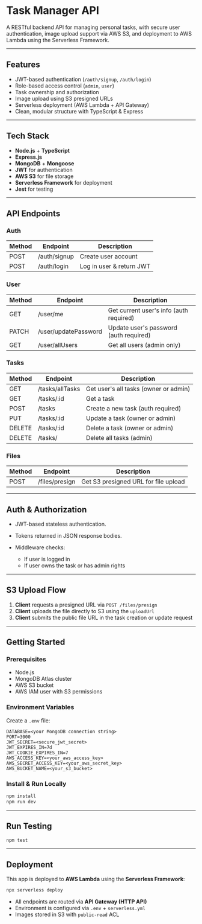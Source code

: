 # Task Manager API

A RESTful backend API for managing personal tasks, with secure user authentication, image upload support via AWS S3, and deployment to AWS Lambda using the Serverless Framework.

---

## Features

- JWT-based authentication (`/auth/signup`, `/auth/login`)
- Role-based access control (`admin`, `user`)
- Task ownership and authorization
- Image upload using S3 presigned URLs
- Serverless deployment (AWS Lambda + API Gateway)
- Clean, modular structure with TypeScript & Express

---

## Tech Stack

- **Node.js** + **TypeScript**
- **Express.js**
- **MongoDB** + **Mongoose**
- **JWT** for authentication
- **AWS S3** for file storage
- **Serverless Framework** for deployment
- **Jest** for testing

---

## API Endpoints

### Auth

| Method | Endpoint     | Description              |
| ------ | ------------ | ------------------------ |
| POST   | /auth/signup | Create user account      |
| POST   | /auth/login  | Log in user & return JWT |

### User

| Method | Endpoint             | Description                             |
| ------ | -------------------- | --------------------------------------- |
| GET    | /user/me             | Get current user's info (auth required) |
| PATCH  | /user/updatePassword | Update user's password (auth required)  |
| GET    | /user/allUsers       | Get all users (admin only)              |

### Tasks

| Method | Endpoint        | Description                           |
| ------ | --------------- | ------------------------------------- |
| GET    | /tasks/allTasks | Get user's all tasks (owner or admin) |
| GET    | /tasks/:id      | Get a task                            |
| POST   | /tasks          | Create a new task (auth required)     |
| PUT    | /tasks/\:id     | Update a task (owner or admin)        |
| DELETE | /tasks/\:id     | Delete a task (owner or admin)        |
| DELETE | /tasks/         | Delete all tasks (admin)              |

### Files

| Method | Endpoint       | Description                          |
| ------ | -------------- | ------------------------------------ |
| POST   | /files/presign | Get S3 presigned URL for file upload |

---

## Auth & Authorization

- JWT-based stateless authentication.
- Tokens returned in JSON response bodies.
- Middleware checks:

  - If user is logged in
  - If user owns the task or has admin rights

---

## S3 Upload Flow

1. **Client** requests a presigned URL via `POST /files/presign`
2. **Client** uploads the file directly to S3 using the `uploadUrl`
3. **Client** submits the public file URL in the task creation or update request

---

## Getting Started

### Prerequisites

- Node.js
- MongoDB Atlas cluster
- AWS S3 bucket
- AWS IAM user with S3 permissions

### Environment Variables

Create a `.env` file:

```env
DATABASE=<your MongoDB connection string>
PORT=3000
JWT_SECRET=<secure_jwt_secret>
JWT_EXPIRES_IN=7d
JWT_COOKIE_EXPIRES_IN=7
AWS_ACCESS_KEY=<your_aws_access_key>
AWS_SECRET_ACCESS_KEY=<your_aws_secret_key>
AWS_BUCKET_NAME=<your_s3_bucket>
```

### Install & Run Locally

```bash
npm install
npm run dev
```

---

## Run Testing

```bash
npm test
```

---

## Deployment

This app is deployed to **AWS Lambda** using the **Serverless Framework**:

```bash
npx serverless deploy
```

- All endpoints are routed via **API Gateway (HTTP API)**
- Environment is configured via `.env` + `serverless.yml`
- Images stored in S3 with `public-read` ACL
